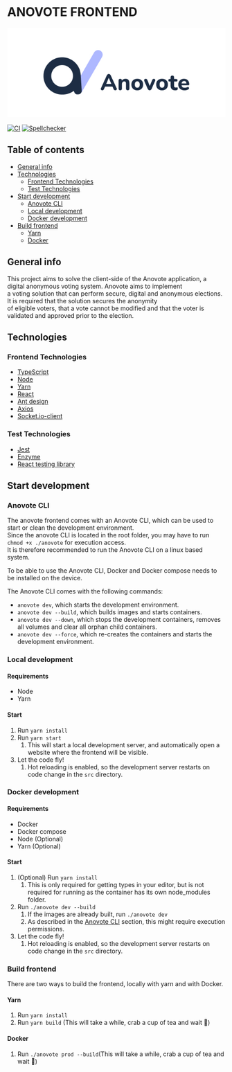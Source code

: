 # ANOVOTE FRONTEND
<img src="anovote-logo.jpg"/>

[![CI](https://github.com/anovote/frontend/actions/workflows/node.js.yml/badge.svg)](https://github.com/anovote/frontend/actions/workflows/node.js.yml)
[![Spellchecker](https://github.com/anovote/frontend/actions/workflows/spellchecker.yml/badge.svg)](https://github.com/anovote/frontend/actions/workflows/spellchecker.yml)

## Table of contents
- [General info](#general-info)
- [Technologies](#technologies)
    - [Frontend Technologies](#frontend-technologies)
    - [Test Technologies](#test-technologies)
- [Start development](#start-development)
    - [Anovote CLI](#anovote-cli)
    - [Local development](#local-development)
    - [Docker development](#docker-development)
- [Build frontend](#build-frontend)
    - [Yarn](#yarn)
    - [Docker](#docker)
## General info
This project aims to solve the client-side of the Anovote application, a digital anonymous voting system. Anovote aims to implement \
a voting solution that can perform secure, digital and anonymous elections. It is required that the solution secures the anonymity \
of eligible voters, that a vote cannot be modified and that the voter is validated and approved prior to the election.
## Technologies

### Frontend Technologies
- [TypeScript](https://www.typescriptlang.org/)
- [Node](https://nodejs.org/en/)
- [Yarn](https://yarnpkg.com/)
- [React](https://reactjs.org/)
- [Ant design](https://ant.design/)
- [Axios](https://github.com/axios/axios)
- [Socket.io-client](https://socket.io/docs/v3/client-api/index.html)

### Test Technologies
- [Jest](https://jestjs.io/)
- [Enzyme](https://enzymejs.github.io/enzyme/)
- [React testing library](https://testing-library.com/docs/react-testing-library/intro/)
## Start development

### Anovote CLI
The anovote frontend comes with an Anovote CLI, which can be used to start or clean the development environment. \
Since the anovote CLI is located in the root folder, you may have to run `chmod +x ./anovote` for execution access. \
It is therefore recommended to run the Anovote CLI on a linux based system.

To be able to use the Anovote CLI, Docker and Docker compose needs to be installed on the device.

The Anovote CLI comes with the following commands:
- `anovote dev`, which starts the development environment.
- `anovote dev --build`, which builds images and starts containers.
- `anovote dev --down`, which stops the development containers, removes all volumes and clear all orphan child containers.
- `anovote dev --force`, which re-creates the containers and starts the development environment.

### Local development

#### Requirements
- Node
- Yarn

#### Start
1. Run `yarn install`
2. Run `yarn start`
    1. This will start a local development server, and automatically open a website where the frontend will be visible.
3. Let the code fly!
    1. Hot reloading is enabled, so the development server restarts on code change in the `src` directory.

### Docker development

#### Requirements
- Docker
- Docker compose
- Node (Optional)
- Yarn (Optional)

#### Start
1. (Optional) Run `yarn install`
    1. This is only required for getting types in your editor, but is not required for running as the container has its own node_modules folder.
2. Run `./anovote dev --build`
    1. If the images are already built, run `./anovote dev`
    2. As described in the [Anovote CLI](#anovote-cli) section, this might require execution permissions.
3. Let the code fly!
    1. Hot reloading is enabled, so the development server restarts on code change in the `src` directory.

### Build frontend
There are two ways to build the frontend, locally with yarn and with Docker.

#### Yarn
1. Run `yarn install`
2. Run `yarn build` (This will take a while, crab a cup of tea and wait 🍵)

#### Docker
1. Run `./anovote prod --build`(This will take a while, crab a cup of tea and wait 🍵)
